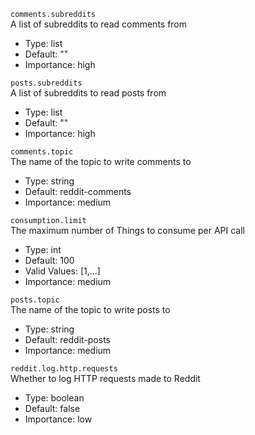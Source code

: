 `comments.subreddits`  
A list of subreddits to read comments from

-   Type: list
-   Default: ""
-   Importance: high

`posts.subreddits`  
A list of subreddits to read posts from

-   Type: list
-   Default: ""
-   Importance: high

`comments.topic`  
The name of the topic to write comments to

-   Type: string
-   Default: reddit-comments
-   Importance: medium

`consumption.limit`  
The maximum number of Things to consume per API call

-   Type: int
-   Default: 100
-   Valid Values: \[1,...\]
-   Importance: medium

`posts.topic`  
The name of the topic to write posts to

-   Type: string
-   Default: reddit-posts
-   Importance: medium

`reddit.log.http.requests`  
Whether to log HTTP requests made to Reddit

-   Type: boolean
-   Default: false
-   Importance: low

